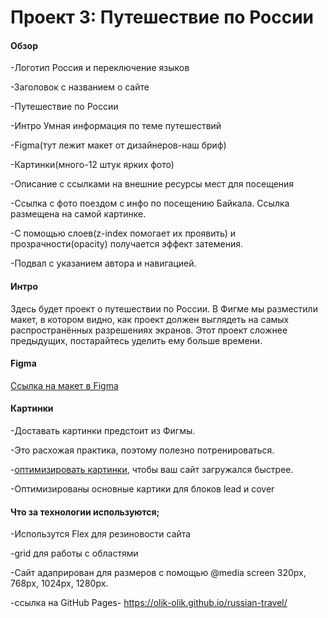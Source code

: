 # Проект 3: Путешествие по России

#### Обзор

-Логотип Россия и переключение языков

-Заголовок с названием о сайте

-Путешествие по России

-Интро Умная информация по теме путешествий

-Figma(тут лежит макет от дизайнеров-наш бриф)

-Картинки(много-12 штук ярких фото)

-Описание с ссылками на внешние ресурсы мест для посещения

-Ссылка с фото поездом с инфо по посещению Байкала. Ссылка размещена на самой картинке.

-С помощью слоев(z-index помогает их проявить) и прозрачности(opacity) получается эффект затемения.

-Подвал с указанием автора и навигацией.

#### Интро

Здесь будет проект о путешествии по России. В Фигме мы разместили макет, в котором видно, как проект должен выглядеть на
самых распространённых разрешениях экранов. Этот проект сложнее предыдущих, постарайтесь уделить ему больше времени.

#### Figma

[Ссылка на макет в Figma](https://www.figma.com/file/5S2WSbEFL6awjVWJ0NWL8Q/Sprint-3_-Russia-_-desktop-mobile?node-id=28503%3A0)

#### Картинки

-Доставать картинки предстоит из Фигмы. 

-Это расхожая практика, поэтому полезно потренироваться.

-[оптимизировать картинки](https://tinypng.com/), чтобы ваш сайт загружался быстрее.

-Оптимизированы основные картики для блоков lead и cover

#### Что за технологии используются;

-Использутся Flex для резиновости сайта

-grid для работы с областями

-Сайт адаприрован для размеров с помощью @media screen 320px, 768px, 1024px, 1280px.

-ссылка на GitHub Pages- https://olik-olik.github.io/russian-travel/

